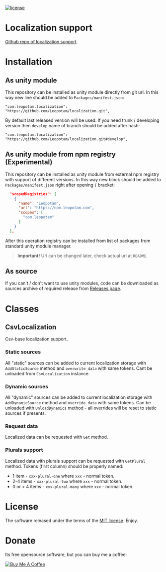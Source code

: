 [![license](https://img.shields.io/github/license/Leopotam/localization.svg)](https://github.com/Leopotam/localization/blob/develop/LICENSE.md)
# Localization support
[Github repo of localization support](https://github.com/Leopotam/localization).

# Installation

## As unity module
This repository can be installed as unity module directly from git url. In this way new line should be added to `Packages/manifest.json`:
```
"com.leopotam.localization": "https://github.com/Leopotam/localization.git",
```
By default last released version will be used. If you need trunk / developing version then `develop` name of branch should be added after hash:
```
"com.leopotam.localization": "https://github.com/Leopotam/localization.git#develop",
```

## As unity module from npm registry (Experimental)
This repository can be installed as unity module from external npm registry with support of different versions. In this way new block should be added to `Packages/manifest.json` right after opening `{` bracket:
```json
  "scopedRegistries": [
    {
      "name": "Leopotam",
      "url": "https://npm.leopotam.com",
      "scopes": [
        "com.leopotam"
      ]
    }
  ],
```
After this operation registry can be installed from list of packages from standard unity module manager.
> **Important!** Url can be changed later, check actual url at `README`.

## As source
If you can't / don't want to use unity modules, code can be downloaded as sources archive of required release from [Releases page](`https://github.com/Leopotam/localization/releases`).


# Classes

## CsvLocalization
Csv-base localization support.

### Static sources
All "static" sources can be added to current localization storage with `AddStaticSource` method and `overwrite data` with same tokens. Cant be unloaded from `CsvLocalization` instance.

### Dynamic sources
All "dynamic" sources can be added to current localization storage with `AddDynamicSource` method and `override data` with same tokens. Can be unloaded with `UnloadDynamics` method - all overrides will be reset to static sources if presents.

### Request data
Localized data can be requested with `Get` method.

### Plurals support
Localized data with plurals support can be requested with `GetPlural` method. Tokens (first column) should be properly named:
* 1 item - `xxx-plural-one` where `xxx` - normal token.
* 2-4 items - `xxx-plural-two` where `xxx` - normal token.
* 0 or > 4 items - `xxx-plural-many` where `xxx` - normal token.

# License
The software released under the terms of the [MIT license](./LICENSE.md). Enjoy.

# Donate
Its free opensource software, but you can buy me a coffee:

<a href="https://www.buymeacoffee.com/leopotam" target="_blank"><img src="https://www.buymeacoffee.com/assets/img/custom_images/yellow_img.png" alt="Buy Me A Coffee" style="height: auto !important;width: auto !important;" ></a>